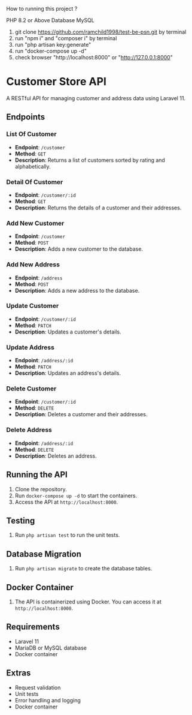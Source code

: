 How to running this project ?

PHP 8.2 or Above
Database MySQL

1. git clone https://github.com/ramchild1998/test-be-psn.git by terminal
2. run "npm i" and "composer i" by terminal
3. run "php artisan key:generate"
4. run "docker-compose up -d"
5. check browser "http://localhost:8000" or "http://127.0.0.1:8000"


# Customer Store API

A RESTful API for managing customer and address data using Laravel 11.

## Endpoints

### List Of Customer

- **Endpoint**: `/customer`
- **Method**: `GET`
- **Description**: Returns a list of customers sorted by rating and alphabetically.

### Detail Of Customer

- **Endpoint**: `/customer/:id`
- **Method**: `GET`
- **Description**: Returns the details of a customer and their addresses.

### Add New Customer

- **Endpoint**: `/customer`
- **Method**: `POST`
- **Description**: Adds a new customer to the database.

### Add New Address

- **Endpoint**: `/address`
- **Method**: `POST`
- **Description**: Adds a new address to the database.

### Update Customer

- **Endpoint**: `/customer/:id`
- **Method**: `PATCH`
- **Description**: Updates a customer's details.

### Update Address

- **Endpoint**: `/address/:id`
- **Method**: `PATCH`
- **Description**: Updates an address's details.

### Delete Customer

- **Endpoint**: `/customer/:id`
- **Method**: `DELETE`
- **Description**: Deletes a customer and their addresses.

### Delete Address

- **Endpoint**: `/address/:id`
- **Method**: `DELETE`
- **Description**: Deletes an address.

## Running the API

1. Clone the repository.
2. Run `docker-compose up -d` to start the containers.
3. Access the API at `http://localhost:8000`.

## Testing

1. Run `php artisan test` to run the unit tests.

## Database Migration

1. Run `php artisan migrate` to create the database tables.

## Docker Container

1. The API is containerized using Docker. You can access it at `http://localhost:8000`.

## Requirements

- Laravel 11
- MariaDB or MySQL database
- Docker container

## Extras

- Request validation
- Unit tests
- Error handling and logging
- Docker container
